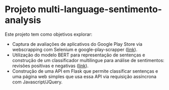 # Projeto multi-language-sentimento-analysis

Este projeto tem como objetivos explorar:
- Captura de avaliações de aplicativos do Google Play Store via webscrapping com Selenium e google-play-scrapper ([link](../blob/master/data/app_scrapping.py)).
- Utilização do modelo BERT para representação de sentenças e construção de um classificador multilingue para análise de sentimentos: revisões positivas e negativas ([link](../master/model/exploring_bert.ipynb)).
- Construção de uma API em Flask que permite classificar sentenças e uma página web simples que usa essa API via requisição assíncrona com Javascript/JQuery.